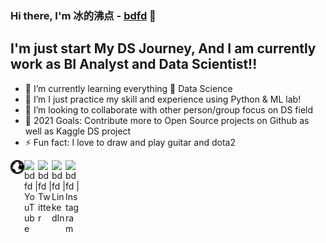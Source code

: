 ### Hi there, I'm 冰的沸点 - [bdfd][website] 👋

## I'm just start My DS Journey, And I am currently work as BI Analyst and Data Scientist!!

- 🔭 I’m currently learning everything 🤣 Data Science
- 🌱 I’m I just practice my skill and experience using Python & ML lab!
- 👯 I’m looking to collaborate with other person/group focus on DS field
- 🥅 2021 Goals: Contribute more to Open Source projects on Github as well as Kaggle DS project
- ⚡ Fun fact: I love to draw and play guitar and dota2 

[<img align="left" alt="bdfd.com" width="22px" src="https://raw.githubusercontent.com/iconic/open-iconic/master/svg/globe.svg" />][website]
[<img align="left" alt="bdfd | YouTube" width="22px" src="https://cdn.jsdelivr.net/npm/simple-icons@v3/icons/youtube.svg" />][youtube]
[<img align="left" alt="bdfd | Twitter" width="22px" src="https://cdn.jsdelivr.net/npm/simple-icons@v3/icons/twitter.svg" />][twitter]
[<img align="left" alt="bdfd | LinkedIn" width="22px" src="https://cdn.jsdelivr.net/npm/simple-icons@v3/icons/linkedin.svg" />][linkedin]
[<img align="left" alt="bdfd | Instagram" width="22px" src="https://cdn.jsdelivr.net/npm/simple-icons@v3/icons/instagram.svg" />][instagram]

[website]: https://github.com/bdfd
[twitter]: https://github.com/bdfd
[youtube]: https://github.com/bdfd
[instagram]: https://github.com/bdfd
[linkedin]: https://github.com/bdfd
[webdevplaylist]: https://github.com/bdfd
